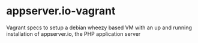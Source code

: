 # appserver.io-vagrant
Vagrant specs to setup a debian wheezy based VM with an up and running installation of appserver.io, the PHP application server
